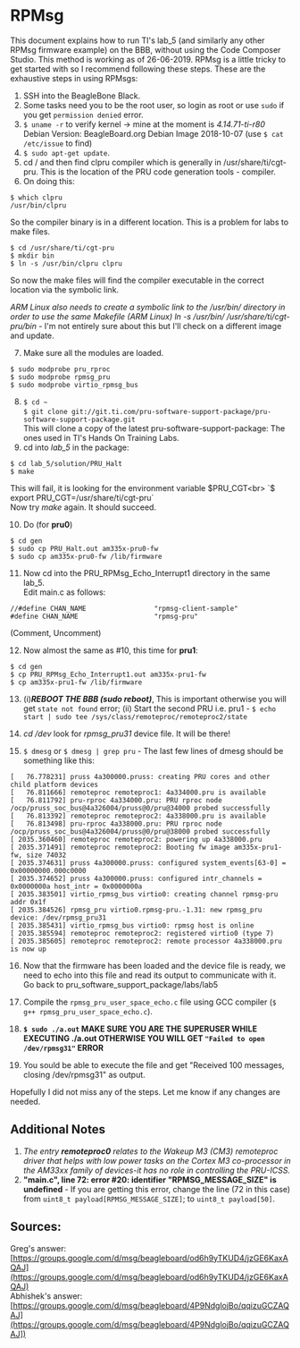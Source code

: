 # RPMsg

This document explains how to run TI's lab_5 (and similarly any other RPMsg firmware example) on the BBB, without using the Code Composer Studio.
This method is working as of 26-06-2019.
RPMsg is a little tricky to get started with so I recommend following these steps. These are the exhaustive steps in using RPMsgs: 

1. SSH into the BeagleBone Black.
2. Some tasks need you to be the root user, so login as root or use `sudo` if you get `permission denied` error.
3. `$ uname -r` to verify kernel -> mine at the moment is _4.14.71-ti-r80_ <br>
Debian Version: BeagleBoard.org Debian Image 2018-10-07 (use `$ cat /etc/issue` to find)
4. `$ sudo apt-get update`.
5. cd / and then find clpru compiler which is generally in /usr/share/ti/cgt-pru. This is the location of the PRU code generation tools - compiler.
6. On doing this: 
```
$ which clpru
/usr/bin/clpru
``` 
So the compiler binary is in a different location. This is a problem for labs to make files.<br>
```
$ cd /usr/share/ti/cgt-pru
$ mkdir bin
$ ln -s /usr/bin/clpru clpru
```
So now the make files will find the compiler executable in the correct location via the symbolic link.

 *ARM Linux also needs to create a symbolic link to the /usr/bin/ directory in
 order to use the same Makefile
(ARM Linux) ln -s /usr/bin/ /usr/share/ti/cgt-pru/bin* - I'm not entirely sure about this but I'll check on a different image and update.

7. Make sure all the modules are loaded.<br>
```
$ sudo modprobe pru_rproc
$ sudo modprobe rpmsg_pru
$ sudo modprobe virtio_rpmsg_bus
```
8. `$ cd ~`<br>
`$ git clone git://git.ti.com/pru-software-support-package/pru-software-support-package.git`<br>
This will clone a copy of the latest pru-software-support-package: The ones used in TI's Hands On Training Labs.
9. cd into _lab_5_ in the package:
```
$ cd lab_5/solution/PRU_Halt
$ make
```
This will fail, it is looking for the environment variable $PRU_CGT<br>
`$ export PRU_CGT=/usr/share/ti/cgt-pru`<br>
Now try _make_ again. It should succeed.<br>

10. Do (for **pru0**)
```
$ cd gen
$ sudo cp PRU_Halt.out am335x-pru0-fw
$ sudo cp am335x-pru0-fw /lib/firmware
```

11. Now cd into the PRU_RPMsg_Echo_Interrupt1 directory in the same lab_5.<br>
Edit main.c as follows:
```
//#define CHAN_NAME                 "rpmsg-client-sample"
#define CHAN_NAME                   "rpmsg-pru"
```
(Comment, Uncomment)

12. Now almost the same as #10, this time for **pru1**:
```
$ cd gen
$ cp PRU_RPMsg_Echo_Interrupt1.out am335x-pru1-fw
$ cp am335x-pru1-fw /lib/firmware
```

13. (i)***REBOOT THE BBB (sudo reboot)***, This is important otherwise you will get `state not found` error; (ii) Start the second PRU i.e. pru1 -
`$ echo start | sudo tee /sys/class/remoteproc/remoteproc2/state`<br>

14. _cd /dev_ look for _rpmsg_pru31_ device file.  It will be there! <br>

15. `$ dmesg` or `$ dmesg | grep pru` - The last few lines of dmesg should be something like this:
```
[   76.778231] pruss 4a300000.pruss: creating PRU cores and other child platform devices
[   76.811666] remoteproc remoteproc1: 4a334000.pru is available
[   76.811792] pru-rproc 4a334000.pru: PRU rproc node /ocp/pruss_soc_bus@4a326004/pruss@0/pru@34000 probed successfully
[   76.813392] remoteproc remoteproc2: 4a338000.pru is available
[   76.813498] pru-rproc 4a338000.pru: PRU rproc node /ocp/pruss_soc_bus@4a326004/pruss@0/pru@38000 probed successfully
[ 2035.360460] remoteproc remoteproc2: powering up 4a338000.pru
[ 2035.371491] remoteproc remoteproc2: Booting fw image am335x-pru1-fw, size 74032
[ 2035.374631] pruss 4a300000.pruss: configured system_events[63-0] = 0x00000000.000c0000
[ 2035.374652] pruss 4a300000.pruss: configured intr_channels = 0x0000000a host_intr = 0x0000000a
[ 2035.383501] virtio_rpmsg_bus virtio0: creating channel rpmsg-pru addr 0x1f
[ 2035.384526] rpmsg_pru virtio0.rpmsg-pru.-1.31: new rpmsg_pru device: /dev/rpmsg_pru31
[ 2035.385431] virtio_rpmsg_bus virtio0: rpmsg host is online
[ 2035.385594] remoteproc remoteproc2: registered virtio0 (type 7)
[ 2035.385605] remoteproc remoteproc2: remote processor 4a338000.pru is now up
```

16. Now that the firmware has been loaded and the device file is ready, we need to echo into this file and read its output to communicate with it.<br>
Go back to pru_software_support_package/labs/lab5

17. Compile the `rpmsg_pru_user_space_echo.c` file using GCC compiler (`$ g++ rpmsg_pru_user_space_echo.c`).<br>

18. **`$ sudo ./a.out` MAKE SURE YOU ARE THE SUPERUSER WHILE EXECUTING ./a.out OTHERWISE YOU WILL GET `"Failed to open /dev/rpmsg31"` ERROR**

19. You sould be able to execute the file and get "Received 100 messages, closing /dev/rpmsg31" as output.


Hopefully I did not miss any of the steps.  Let me know if any changes are needed.

## Additional Notes
1. _The entry **remoteproc0** relates to the Wakeup M3 (CM3) remoteproc driver that helps with low power tasks on the Cortex M3 co-processor in the AM33xx family of devices-it has no role in controlling the PRU-ICSS._
2. **"main.c", line 72: error #20: identifier "RPMSG_MESSAGE_SIZE" is undefined** - If you are getting this error, change the line (72 in this case) from `uint8_t payload[RPMSG_MESSAGE_SIZE]`; to `uint8_t payload[50]`.

## Sources: 
Greg's answer: [https://groups.google.com/d/msg/beagleboard/od6h9yTKUD4/jzGE6KaxAQAJ](https://groups.google.com/d/msg/beagleboard/od6h9yTKUD4/jzGE6KaxAQAJ)<br>
Abhishek's answer: [https://groups.google.com/d/msg/beagleboard/4P9NdglojBo/qqizuGCZAQAJ](https://groups.google.com/d/msg/beagleboard/4P9NdglojBo/qqizuGCZAQAJ])

